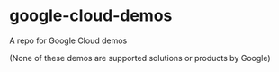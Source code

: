 # google-cloud-demos
A repo for Google Cloud demos

(None of these demos are supported solutions or products by Google)
